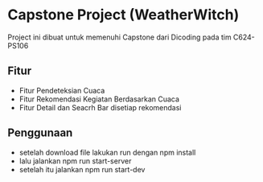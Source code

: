 # Capstone Project (WeatherWitch)
Project ini dibuat untuk memenuhi Capstone dari Dicoding pada tim C624-PS106
## Fitur
- Fitur Pendeteksian Cuaca
- Fitur Rekomendasi Kegiatan Berdasarkan Cuaca
- Fitur Detail dan Seacrh Bar disetiap rekomendasi
## Penggunaan
- setelah download file lakukan run dengan npm install
- lalu jalankan npm run start-server
- setelah itu jalankan npm run start-dev
